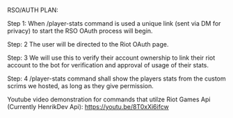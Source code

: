RSO/AUTH PLAN:

Step 1: When /player-stats command is used a unique link (sent via DM for privacy) to start the RSO OAuth process will 
begin.

Step: 2 The user will be directed to the Riot OAuth page.

Step: 3 We will use this to verify their account ownership to link their riot account to the bot for verification and approval of usage of their stats.

Step: 4 /player-stats command shall show the players stats from the custom scrims we hosted, as long as they give permission.

Youtube video demonstration for commands that utilze Riot Games Api (Currently HenrikDev Api):
https://youtu.be/8T0xXi6ifcw
